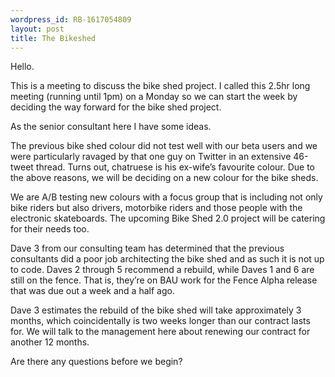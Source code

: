 ```yaml
---
wordpress_id: RB-1617054809
layout: post
title: The Bikeshed
---
```


Hello.

This is a meeting to discuss the bike shed project. I called this 2.5hr long meeting (running until 1pm) on a Monday so we can start the week by deciding the way forward for the bike shed project.

As the senior consultant here I have some ideas.

The previous bike shed colour did not test well with our beta users and we were particularly ravaged by that one guy on Twitter in an extensive 46-tweet thread. Turns out, chatruese is his ex-wife’s favourite colour. Due to the above reasons, we will be deciding on a new colour for the bike sheds.

We are A/B testing new colours with a focus group that is including not only bike riders but also drivers, motorbike riders and those people with the electronic skateboards. The upcoming Bike Shed 2.0 project will be catering for their needs too.

Dave 3 from our consulting team has determined that the previous consultants did a poor job architecting the bike shed and as such it is not up to code. Daves 2 through 5 recommend a rebuild, while Daves 1 and 6 are still on the fence. That is, they’re on BAU work for the Fence Alpha release that was due out a week and a half ago.

Dave 3 estimates the rebuild of the bike shed will take approximately 3 months, which coincidentally is two weeks longer than our contract lasts for. We will talk to the management here about renewing our contract for another 12 months.

Are there any questions before we begin?
